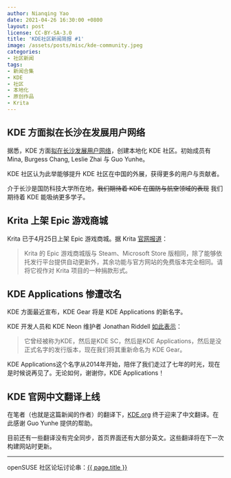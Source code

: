 ```yaml
---
author: Nianqing Yao
date: 2021-04-26 16:30:00 +0800
layout: post
license: CC-BY-SA-3.0
title: 'KDE社区新闻简报 #1'
image: /assets/posts/misc/kde-community.jpeg
categories:
- 社区新闻
tags:
- 新闻合集
- KDE
- 社区
- 本地化
- 原创作品
- Krita
---
```


## KDE 方面拟在长沙在发展用户网络

据悉，KDE 方面[拟在长沙发展用户网络](https://community.kde.org/China)，创建本地化 KDE 社区。初始成员有 Mina, Burgess Chang, Leslie Zhai 与 Guo Yunhe。

KDE 社区认为此举能够提升 KDE 社区在中国的外展，获得更多的用户与贡献者。

介于长沙是国防科技大学所在地，~~我们期待着 KDE 在国防与航空领域的表现~~ 我们期待着 KDE 能吸纳更多学子。

## Krita 上架 Epic 游戏商城

Krita 已于4月25日上架 Epic 游戏商城。据 Krita [官网报道](https://krita.org/zh/item/krita-arrives-in-the-epic-store-zh/)：

> Krita 的 Epic 游戏商城版与 Steam、Microsoft Store 版相同，除了能够依托发行平台提供自动更新外，其余功能与官方网站的免费版本完全相同。请将它视作对 Krita 项目的一种捐款形式。

## KDE Applications 惨遭改名

KDE 方面最近宣布，KDE Gear 将是 KDE Applications 的新名字。

KDE 开发人员和 KDE Neon 维护者 Jonathan Riddell [如此表示](https://jriddell.org/2021/03/22/kde-gear-21-04-apps-send-us-your-features/)： 

> 它曾经被称为KDE，然后是KDE SC，然后是KDE Applications，然后是没正式名字的发行版本，现在我们将其重新命名为 KDE Gear。

KDE Applications这个名字从2014年开始，陪伴了我们走过了七年的时光，现在是时候说再见了。无论如何，谢谢你，KDE Applications！

## KDE 官网中文翻译上线

在笔者（也就是这篇新闻的作者）的翻译下，[KDE.org](KDE.org) 终于迎来了中文翻译。在此感谢 Guo Yunhe 提供的帮助。

目前还有一些翻译没有完全同步，首页界面还有大部分英文。这些翻译将在下一次构建网站时更新。

------

openSUSE 社区论坛讨论串：[{{ page.title }}](https://forum.suse.org.cn/t/topic/13814)

